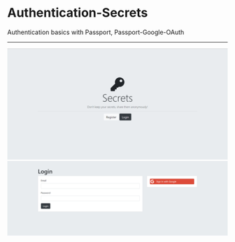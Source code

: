 # Authentication-Secrets

Authentication basics with Passport, Passport-Google-OAuth
<hr>
<img src="secrets.png"/>
<br>
<img src="login.png"/>
